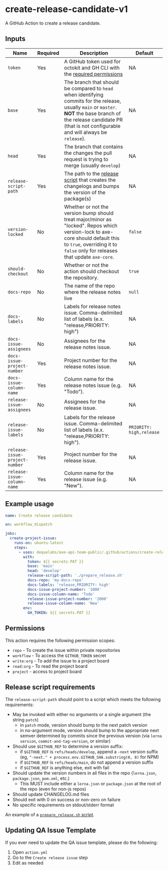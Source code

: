 # create-release-candidate-v1

A GitHub Action to create a release candidate.

## Inputs

| Name                           | Required | Description                                                                                                                                                                                                                     | Default                  |
| ------------------------------ | -------- | ------------------------------------------------------------------------------------------------------------------------------------------------------------------------------------------------------------------------------- | ------------------------ |
| `token`                        | Yes      | A GitHub token used for octokit and GH CLI with the [required permissions](#permissions)                                                                                                                                        | NA                       |
| `base`                         | Yes      | The branch that should be compared to `head` when identifying commits for the release, usually `main` or `master`. **NOT** the base branch of the release candidate PR (that is not configurable and will always be `release`). | NA                       |
| `head`                         | Yes      | The branch that contains the changes the pull request is trying to merge (usually `develop`)                                                                                                                                    | NA                       |
| `release-script-path`          | Yes      | The path to the [release script](#release-script-requirements) that creates the changelogs and bumps the version of the package(s)                                                                                              | NA                       |
| `version-locked`               | No       | Whether or not the version bump should treat major/minor as "locked". Repos which version-lock to axe-core should default this to `true`, overriding it to `false` only for releases that update `axe-core`.                    | `false`                  |
| `should-checkout`              | No       | Whether or not the action should checkout the repository.                                                                                                                                                                       | `true`                   |
| `docs-repo`                    | No       | The name of the repo where the release notes live                                                                                                                                                                               | `null`                   |
| `docs-labels`                  | No       | Labels for release notes issue. Comma-delimited list of labels (e.x. "release,PRIORITY: high")                                                                                                                                  | NA                       |
| `docs-issue-assignees`         | No       | Assignees for the release notes issue.                                                                                                                                                                                          | NA                       |
| `docs-issue-project-number`    | Yes      | Project number for the release notes issue.                                                                                                                                                                                     | NA                       |
| `docs-issue-column-name`       | Yes      | Column name for the release notes issue (e.g. "Todo").                                                                                                                                                                          | NA                       |
| `release-issue-assignees`      | No       | Assignees for the release issue.                                                                                                                                                                                                | NA                       |
| `release-issue-labels`         | No       | Labels for the release issue. Comma-delimited list of labels (e.x. "release,PRIORITY: high").                                                                                                                                   | `PRIORITY: high,release` |
| `release-issue-project-number` | Yes      | Project number for the release issue.                                                                                                                                                                                           | NA                       |
| `release-issue-column-name`    | Yes      | Column name for the release issue (e.g. "New").                                                                                                                                                                                 | NA                       |

## Example usage

```yaml
name: Create release candidate

on: workflow_dispatch

jobs:
  create-project-issue:
    runs-on: ubuntu-latest
    steps:
      - uses: dequelabs/axe-api-team-public/.github/actions/create-release-candidate-v1@main
        with:
          token: ${{ secrets.PAT }}
          base: 'main'
          head: 'develop'
          release-script-path: './prepare_release.sh'
          docs-repo: 'my-docs-repo'
          docs-labels: 'release,PRIORITY: high'
          docs-issue-project-number: '1000'
          docs-issue-column-name: 'Todo'
          release-issue-project-number: '2000'
          release-issue-column-name: 'New'
        env:
          GH_TOKEN: ${{ secrets.PAT }}
```

## Permissions

This action requires the following permission scopes:

- `repo` - To create the issue within private repositories
- `workflow` - To access the `GITHUB_TOKEN` secret
- `write:org` - To add the issue to a project board
- `read:org` - To read the project board
- `project` - access to project board

## Release script requirements

The `release-script-path` should point to a script which meets the following requirements:

- May be invoked with either no arguments or a single argument (the string `patch`)
  - in `patch` mode, version should bump to the next patch version
  - in no-argument mode, version should bump to the appropriate next semver determined by commits since the previous version (via `lerna version`, `commit-and-tag-version`, or similar)
- Should use `$GITHUB_REF` to determine a version suffix:
  - if `$GITHUB_REF` is `refs/heads/develop`, append a `-next` version suffix (eg, `"-next." + process.env.GITHUB_SHA.substring(0, 8)` for NPM)
  - if `$GITHUB_REF` is `refs/heads/main`, do not append a version suffix
  - if `$GITHUB_REF` is anything else, exit with fail
- Should update the version numbers in all files in the repo (`lerna.json`, `package.json`, `pom.xml`, etc.)
  - This MUST include either a `lerna.json` or `package.json` at the root of the repo (even for non-js repos)
- Should update CHANGELOG.md files
- Should exit with 0 on success or non-zero on failure
- No specific requirements on stdout/stderr format

An example of a [`prepare_release.sh` script](https://github.com/dequelabs/axe-core-npm/blob/develop/.github/scripts/prepare_release.sh).

## Updating QA Issue Template

If you ever need to update the QA issue template, please do the following:

1. Open `action.yml`
2. Go to the `Create release issue` step
3. Edit as needed
